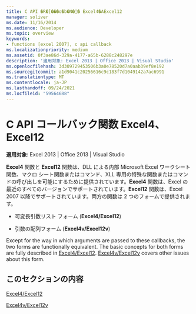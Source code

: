 ```yaml
---
title: C API �R�[���o�b�N�֐� Excel4�AExcel12
manager: soliver
ms.date: 11/16/2014
ms.audience: Developer
ms.topic: overview
keywords:
- functions [excel 2007], c api callback
ms.localizationpriority: medium
ms.assetid: 0f3ae86d-329a-4177-a65b-6288c248297e
description: '適用対象: Excel 2013 | Office 2013 | Visual Studio'
ms.openlocfilehash: 3d309729453506b3a0e78520d7a0aab39ef8e192
ms.sourcegitcommit: a1d9041c20256616c9c183f7d1049142a7ac6991
ms.translationtype: MT
ms.contentlocale: ja-JP
ms.lasthandoff: 09/24/2021
ms.locfileid: "59564688"
---
```

# <a name="c-api-callback-functions-excel4-excel12"></a>C API コールバック関数 Excel4、Excel12

**適用対象**: Excel 2013 | Office 2013 | Visual Studio 
  
**Excel4** 関数と **Excel12** 関数は、DLL による内部 Microsoft Excel ワークシート関数、マクロ シート関数またはコマンド、XLL 専用の特殊な関数またはコマンドの呼び出しを可能にするために提供されています。**Excel4** 関数は、Excel の最近のすべてのバージョンでサポートされています。**Excel12** 関数は、Excel 2007 以降でサポートされています。両方の関数は 2 つのフォームで提供されます。 
  
- 可変長引数リスト フォーム (**Excel4/Excel12**)
    
- 引数の配列フォーム (**Excel4v/Excel12v**)
    
Except for the way in which arguments are passed to these callbacks, the two forms are functionally equivalent. The basic concepts for both forms are fully described in [Excel4/Excel12](excel4-excel12.md). [Excel4v/Excel12v](excel4v-excel12v.md) covers other issues about this form. 
  
## <a name="in-this-section"></a>このセクションの内容

[Excel4/Excel12](excel4-excel12.md)
  
[Excel4v/Excel12v](excel4v-excel12v.md)
  

